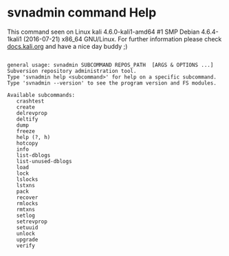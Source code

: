 # svnadmin command Help
 
 This command seen on Linux kali 4.6.0-kali1-amd64 #1 SMP Debian 4.6.4-1kali1 (2016-07-21) x86_64 GNU/Linux. For further information please check [docs.kali.org](docs.kali.org) and have a nice day buddy ;) 

~~~

general usage: svnadmin SUBCOMMAND REPOS_PATH  [ARGS & OPTIONS ...]
Subversion repository administration tool.
Type 'svnadmin help <subcommand>' for help on a specific subcommand.
Type 'svnadmin --version' to see the program version and FS modules.

Available subcommands:
   crashtest
   create
   delrevprop
   deltify
   dump
   freeze
   help (?, h)
   hotcopy
   info
   list-dblogs
   list-unused-dblogs
   load
   lock
   lslocks
   lstxns
   pack
   recover
   rmlocks
   rmtxns
   setlog
   setrevprop
   setuuid
   unlock
   upgrade
   verify


~~~
